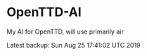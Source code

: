 # OpenTTD-AI
My AI for OpenTTD, will use primarily air

Latest backup: Sun Aug 25 17:41:02 UTC 2019
